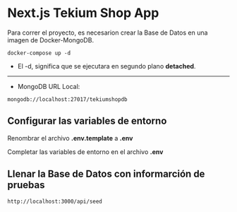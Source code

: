 # Next.js Tekium Shop App

Para correr el proyecto, es necesarion crear la Base de Datos en una imagen de Docker-MongoDB.

```
docker-compose up -d
```

* El -d, significa que se ejecutara en segundo plano __detached__.

---

* MongoDB URL Local:
```
mongodb://localhost:27017/tekiumshopdb
```


## Configurar las variables de entorno
Renombrar el archivo __.env.template__ a __.env__

Completar las variables de entorno en el archivo __.env__

## Llenar la Base de Datos con informarción de pruebas

```
http://localhost:3000/api/seed
```
